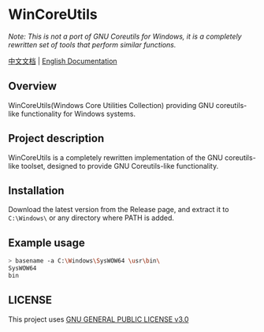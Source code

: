 # WinCoreUtils

*Note: This is not a port of GNU Coreutils for Windows, it is a completely rewritten set of tools that perform similar functions.*

[中文文档](README-zh.md) | [English Documentation](#)

## Overview
WinCoreUtils(Windows Core Utilities Collection) providing GNU coreutils-like functionality for Windows systems.


## Project description

WinCoreUtils is a completely rewritten implementation of the GNU coreutils-like toolset, designed to provide GNU Coreutils-like functionality.


## Installation

Download the latest version from the Release page, and extract it to `C:\Windows\` or any directory where PATH is added.


## Example usage
```bash
> basename -a C:\Windows\SysWOW64 \usr\bin\
SysWOW64
bin

```

## LICENSE

This project uses [GNU GENERAL PUBLIC LICENSE v3.0](LICENSE)